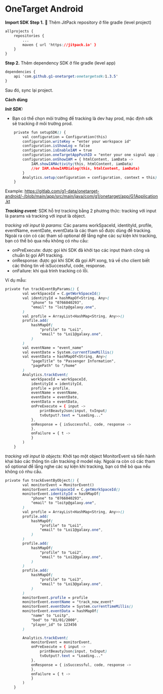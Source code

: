 
# OneTarget Android

**Import SDK**
**Step 1.**   Thêm JitPack repository ở file gradle (level project)
```css
allprojects {
	repositories {
		...
		maven { url 'https://jitpack.io' }
	}
}
```
**Step 2.**  Thêm dependency SDK ở file gradle (level app)
```css
dependencies {
    api 'com.github.g1-onetarget:onetargetsdk:1.3.5'
}
```

Sau đó,  sync lại project.


**Cách dùng**

***Init SDK:***
+ Bạn có thể chọn môi trường để tracking là dev hay prod, mặc định sdk sẽ tracking ở môi trường prod.
```css
    private fun setupSDK() {
        val configuration = Configuration(this)
        configuration.writeKey = "enter your workspace id"
        configuration.isShowLog = false
        configuration.isEnableIAM = true
        configuration.oneTargetAppPushID = "enter your one signal app id"
        configuration.onShowIAM = { htmlContent, iamData ->
            IAM.showIAMActivity(this, htmlContent, iamData)
            //or IAM.showIAMDialog(this, htmlContent, iamData)
        }
        Analytics.setup(configuration = configuration, context = this)
    }
```
Example: https://gitlab.com/g1-data/onetarget-android/-/blob/main/app/src/main/java/com/g1/onetarget/app/G1Application.kt

***Tracking event:***
SDK hỗ trợ tracking bằng 2 phương thức: tracking với input là params và tracking với input là object.

*tracking với input là params:*
Các params workSpaceId, identityId, profile, eventName, eventDate, eventData là các tham số được dùng để tracking. Ngoài ra còn có các tham số optional để lắng nghe các sự kiện khi tracking, bạn có thể bỏ qua nếu không có nhu cầu:
+ onPreExecute: được gọi khi SDK đã  khởi tạo các input thành công và chuẩn bị gọi API tracking.
+ onResponse: được gọi khi SDK đã gọi API xong, trả về cho client biết các thông tin về isSuccessful, code, response.
+ onFailure: khi quá trình tracking có lỗi.

Ví dụ mẫu:
```css
private fun trackEventByParams() {
        val workSpaceId = C.getWorkSpaceId()
        val identityId = hashMapOf<String, Any>(
            "phone" to "0766040293",
            "email" to "loitp@galaxy.one",
        )
        val profile = ArrayList<HashMap<String, Any>>()
        profile.add(
            hashMapOf(
                "profile" to "Loi1",
                "email" to "Loi1@galaxy.one",
            )
        )
        val eventName = "event_name"
        val eventDate = System.currentTimeMillis()
        val eventData = hashMapOf<String, Any>(
            "pageTitle" to "Passenger Information",
            "pagePath" to "/home"
        )
        Analytics.trackEvent(
            workSpaceId = workSpaceId,
            identityId = identityId,
            profile = profile,
            eventName = eventName,
            eventDate = eventDate,
            eventData = eventData,
            onPreExecute = { input ->
                printBeautyJson(input, tvInput)
                tvOutput?.text = "Loading..."
            },
            onResponse = { isSuccessful, code, response ->
            },
            onFailure = { t ->
            }
        )
    }
```

*tracking với input là objects:*
Khởi tạo một object MonitorEvent và tiến hành khai báo các thông tin cần tracking ở model này. Ngoài ra còn có các tham số optional để lắng nghe các sự kiện khi tracking, bạn có thể bỏ qua nếu không có nhu cầu.
```css
private fun trackEventByObject() {
        val monitorEvent = MonitorEvent()
        monitorEvent.workspaceId = C.getWorkSpaceId()
        monitorEvent.identityId = hashMapOf(
            "phone" to "0766040293",
            "email" to "loitp@galaxy.one",
        )
        val profile = ArrayList<HashMap<String, Any>>()
        profile.add(
            hashMapOf(
                "profile" to "Loi1",
                "email" to "Loi1@galaxy.one",
            )
        )
        profile.add(
            hashMapOf(
                "profile" to "Loi2",
                "email" to "Loi2@galaxy.one",
            )
        )
        profile.add(
            hashMapOf(
                "profile" to "Loi3",
                "email" to "Loi3@galaxy.one",
            )
        )
        monitorEvent.profile = profile
        monitorEvent.eventName = "track_now_event"
        monitorEvent.eventDate = System.currentTimeMillis()
        monitorEvent.eventData = hashMapOf(
            "name" to "Loitp",
            "bod" to "01/01/2000",
            "player_id" to 123456
        )

        Analytics.trackEvent(
            monitorEvent = monitorEvent,
            onPreExecute = { input ->
                printBeautyJson(input, tvInput)
                tvOutput?.text = "Loading..."
            },
            onResponse = { isSuccessful, code, response ->
            },
            onFailure = { t ->
            }
        )
    }
```

